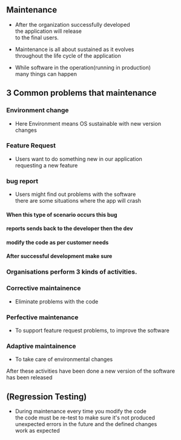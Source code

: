 ## Maintenance

- After the organization successfully developed  </br>
  the application will release </br>
  to the final users.

- Maintenance is all about sustained as it evolves </br>
  throughout the life cycle of the application
  
- While software in the operation(running in production)</br>
  many things can happen

## 3 Common problems that maintenance  

### Environment change

- Here Environment means OS sustainable with new version </br> 
  changes

### Feature Request

- Users want to do something new in our application</br>
  requesting a new feature
  
### bug report

- Users might find out problems with the software</br>
  there are some situations where the app will crash</br>
  
#### When this type of scenario occurs this bug</br>
#### reports sends back to the developer then the dev 
#### modify the code as per customer needs
#### After successful development make sure 

### Organisations perform 3 kinds of activities.

### Corrective maintainence

-  Eliminate problems with the code

### Perfective maintenance

- To support feature request problems, to improve the software</br>

### Adaptive maintainence

- To take care of environmental changes

After these activities have been done a new version of the software</br>
has been released

## (Regression Testing)

- During maintenance every time you modify the code</br>
  the code must be re-test to make sure it's not produced </br>
  unexpected errors in the future and the defined changes</br>
  work as expected
